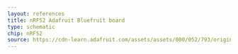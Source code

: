 ```yaml
---
layout: references
title: nRF52 Adafruit Bluefruit board
type: schematic
chip: nRF52
source: https://cdn-learn.adafruit.com/assets/assets/000/052/793/original/microcontrollers_revgsch.png?1523067417
---
```

